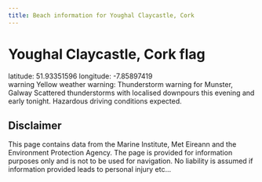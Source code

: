 ```yaml
---
title: Beach information for Youghal Claycastle, Cork
---
```

# Youghal Claycastle, Cork <span class="material-icons blue-flag">flag</span>

<div class="location-info">latitude: 51.93351596 longitude: -7.85897419</div>
<div class="met-eireann-warnings"><span class="material-icons yellow-warning">warning</span>&nbsp;Yellow weather warning: Thunderstorm warning for Munster, Galway Scattered thunderstorms with localised downpours this evening and early tonight. Hazardous driving conditions expected.&nbsp;</div>
<div></div>

## Disclaimer

This page contains data from the Marine Institute, 
Met Eireann and the Environment Protection Agency. The page is provided for
information purposes only and is not to be used for navigation. No liability 
is assumed if information provided leads to personal injury etc...